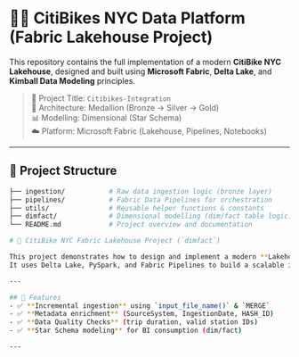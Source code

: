 # 🚴‍♂️ CitiBikes NYC Data Platform (Fabric Lakehouse Project)

This repository contains the full implementation of a modern **CitiBike NYC Lakehouse**, designed and built using **Microsoft Fabric**, **Delta Lake**, and **Kimball Data Modeling** principles.

> 📍 Project Title: `Citibikes-Integration`  
> 🧱 Architecture: Medallion (Bronze → Silver → Gold)  
> 📊 Modelling: Dimensional (Star Schema)  
> ☁️ Platform: Microsoft Fabric (Lakehouse, Pipelines, Notebooks)

---

## 📁 Project Structure

```bash
├── ingestion/           # Raw data ingestion logic (bronze layer)
├── pipelines/           # Fabric Data Pipelines for orchestration
├── utils/               # Reusable helper functions & constants
├── dimfact/             # Dimensional modelling (dim/fact table logic)
└── README.md            # Project overview and documentation

# 🚴 CitiBike NYC Fabric Lakehouse Project (`dimfact`)

This project demonstrates how to design and implement a modern **Lakehouse pipeline** using Microsoft Fabric with real-world data from the [NYC CitiBike Program](https://ride.citibikenyc.com/system-data).  
It uses Delta Lake, PySpark, and Fabric Pipelines to build a scalable ingestion + transformation workflow based on **dimensional modeling**.

---

## 📐 Features
- ✅ **Incremental ingestion** using `input_file_name()` & `MERGE`
- ✅ **Metadata enrichment** (SourceSystem, IngestionDate, HASH_ID)
- ✅ **Data Quality Checks** (trip duration, valid station IDs)
- ✅ **Star Schema modeling** for BI consumption (dim/fact)

---

